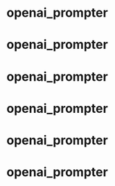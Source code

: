 # openai_prompter
# openai_prompter
# openai_prompter
# openai_prompter
# openai_prompter
# openai_prompter
